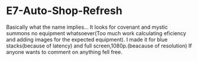 # E7-Auto-Shop-Refresh
Basically what the name implies...
It looks for covenant and mystic summons no equipment whatsoever(Too much work calculating eficiency and adding images for the expected equipment).
I made it for blue stacks(because of latency) and full screen,1080p.(beacause of resolution)
If anyone wants to comment on anything fell free.
